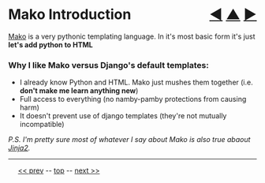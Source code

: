 Mako Introduction <span style="float:right;">[&#x25C0;](05.md) [&#x25B2;](../README.md) [&#x25BA;](07.md)</span>
=========

[Mako](http://www.makotemplates.org/) is a very pythonic templating language. In it's most basic form it's just **let's add python to HTML**

### Why I like Mako versus Django's default templates:

* I already know Python and HTML. Mako just mushes them together (i.e. __don't make me learn anything new__)
* Full access to everything (no namby-pamby protections from causing harm)
* It doesn't prevent use of django templates (they're not mutually incompatible)

*P.S. I'm pretty sure most of whatever I say about Mako is also true abaout [Jinja2](http://www.pocoo.org/projects/jinja2/).*

------

&nbsp;&nbsp;&nbsp;&nbsp; [&lt;&lt; prev](05.md) -- [top](../README.md) -- [next &gt;&gt;](07.md)